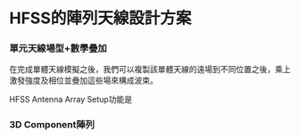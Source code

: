 # HFSS的陣列天線設計方案

### 單元天線場型+數學疊加

在完成單體天線模擬之後，我們可以複製該單體天線的遠場到不同位置之後，乘上激發強度及相位並疊加這些場來構成波束。

HFSS Antenna Array Setup功能是



### 3D Component陣列



###

